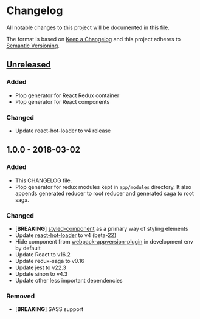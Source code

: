 # Changelog
All notable changes to this project will be documented in this file.

The format is based on [Keep a Changelog](http://keepachangelog.com/en/1.0.0/)
and this project adheres to [Semantic Versioning](http://semver.org/spec/v2.0.0.html).

## [Unreleased]
### Added
- Plop generator for React Redux container
- Plop generator for React components

### Changed
- Update react-hot-loader to v4 release

## 1.0.0 - 2018-03-02
### Added
- This CHANGELOG file.
- Plop generator for redux modules kept in `app/modules` directory. It also appends generated reducer to root 
reducer and generated saga to root saga.

### Changed
- [**BREAKING**] [styled-component](https://github.com/styled-components/styled-components) as a primary way of styling
elements
- Update [react-hot-loader](https://github.com/gaearon/react-hot-loader) to v4 (beta-22)
- Hide component from [webpack-appversion-plugin](https://github.com/apptension/webpack-appversion-plugin) in 
development env by default
- Update React to v16.2
- Update redux-saga to v0.16
- Update jest to v22.3
- Update sinon to v4.3
- Update other less important dependencies

### Removed
- [**BREAKING**] SASS support

[Unreleased]: https://github.com/apptension/react-boilerplate/compare/v1.0.0...HEAD

